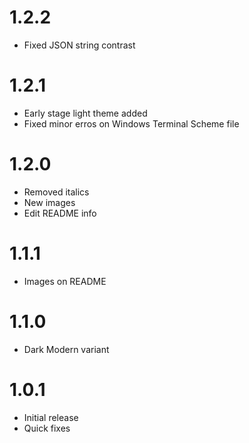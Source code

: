# 1.2.2

- Fixed JSON string contrast

# 1.2.1

- Early stage light theme added
- Fixed minor erros on Windows Terminal Scheme file

# 1.2.0

- Removed italics
- New images
- Edit README info

# 1.1.1

- Images on README

# 1.1.0

- Dark Modern variant

# 1.0.1

- Initial release
- Quick fixes
